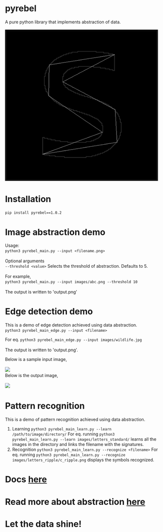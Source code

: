 # pyrebel
A pure python library that implements abstraction of data.<br><br>
<img src="animation.gif"></img>

# Installation
```pip install pyrebel==1.0.2```

# Image abstraction demo
Usage:<br>
```python3 pyrebel_main.py --input <filename.png>```<br><br>
Optional arguments<br>
```--threshold <value>``` Selects the threshold of abstraction. Defaults to 5.<br><br>
For example,<br>
```python3 pyrebel_main.py --input images/abc.png --threshold 10```<br><br>
The output is written to 'output.png'

# Edge detection demo
This is a demo of edge detection achieved using data abstraction.<br>
```python3 pyrebel_main_edge.py --input <filename>```<br>

For eq.
```python3 pyrebel_main_edge.py --input images/wildlife.jpg```<br><br>
The output is written to 'output.png'.

Below is a sample input image,<br><br>
<img src="images/small_wildlife.jpg"></img><br>Below is the output image,<br><br><img src="images/output_wildlife.png"></img>

# Pattern recognition
This is a demo of pattern recognition achieved using data abstraction.<br>
1. Learning
   ```python3 pyrebel_main_learn.py --learn /path/to/image/directory/```
   For eq. running ```python3 pyrebel_main_learn.py --learn images/letters_standard/``` learns all the images
   in the directory and links the filename with the signatures.
2. Recognition
   ```python3 pyrebel_main_learn.py --recognize <filename>```
   For eq. running ```python3 pyrebel_main_learn.py --recognize images/letters_ripple/c_ripple.png``` displays the
   symbols recognized.
   
# Docs <a href="https://github.com/ps-nithin/pyrebel/blob/main/DOCS.md">here</a>
# Read more about abstraction <a href="https://github.com/ps-nithin/pyrebel/blob/main/intro-r2.pdf">here</a>

# Let the data shine!
